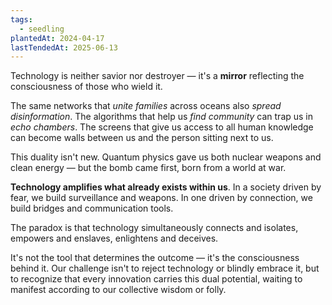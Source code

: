 ```yaml
---
tags:
  - seedling
plantedAt: 2024-04-17
lastTendedAt: 2025-06-13
---
```

Technology is neither savior nor destroyer — it's a **mirror** reflecting the consciousness of those who wield it.

The same networks that *unite families* across oceans also *spread disinformation*. The algorithms that help us *find community* can trap us in *echo chambers*. The screens that give us access to all human knowledge can become walls between us and the person sitting next to us.

This duality isn't new. Quantum physics gave us both nuclear weapons and clean energy — but the bomb came first, born from a world at war.

**Technology amplifies what already exists within us**. In a society driven by fear, we build surveillance and weapons. In one driven by connection, we build bridges and communication tools.

The paradox is that technology simultaneously connects and isolates, empowers and enslaves, enlightens and deceives.

It's not the tool that determines the outcome — it's the consciousness behind it. Our challenge isn't to reject technology or blindly embrace it, but to recognize that every innovation carries this dual potential, waiting to manifest according to our collective wisdom or folly.
